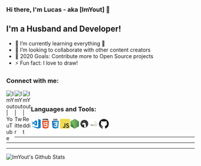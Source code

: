 ### Hi there, I'm Lucas - aka [ImYout] 👋

## I'm a Husband and Developer!
<!-- - 🔭 I’m currently working on a [VS Code Course][website]! -->
- 🌱 I’m currently learning everything 🤣
- 👯 I’m looking to collaborate with other content creators
- 🥅 2020 Goals: Contribute more to Open Source projects
- ⚡ Fun fact: I love to draw!

### Connect with me:

<!-- [<img align="left" alt="ImYout.com" width="22px" src="https://raw.githubusercontent.com/iconic/open-iconic/master/svg/globe.svg" />][website] -->
[<img align="left" alt="ImYout | YouTube" width="22px" src="https://cdn.jsdelivr.net/npm/simple-icons@v3/icons/youtube.svg" />][youtube]
[<img align="left" alt="ImYout | Twitter" width="22px" src="https://cdn.jsdelivr.net/npm/simple-icons@v3/icons/twitter.svg" />][twitter]
[<img align="left" alt="ImYout | Reddit" width="22px" src="https://cdn.jsdelivr.net/npm/simple-icons@3.4.0/icons/reddit.svg" />][reddit]
<!-- [<img align="left" alt="ImYout | LinkedIn" width="22px" src="https://cdn.jsdelivr.net/npm/simple-icons@v3/icons/linkedin.svg" />][linkedin] -->
<!-- [<img align="left" alt="ImYout | Instagram" width="22px" src="https://cdn.jsdelivr.net/npm/simple-icons@v3/icons/instagram.svg" />][instagram] -->

<br />

### Languages and Tools:

<img align="left" alt="Visual Studio Code" width="26px" src="https://raw.githubusercontent.com/github/explore/80688e429a7d4ef2fca1e82350fe8e3517d3494d/topics/visual-studio-code/visual-studio-code.png" />
<img align="left" alt="HTML5" width="26px" src="https://raw.githubusercontent.com/github/explore/80688e429a7d4ef2fca1e82350fe8e3517d3494d/topics/html/html.png" />
<img align="left" alt="CSS3" width="26px" src="https://raw.githubusercontent.com/github/explore/80688e429a7d4ef2fca1e82350fe8e3517d3494d/topics/css/css.png" />
<img align="left" alt="JavaScript" width="26px" src="https://raw.githubusercontent.com/github/explore/80688e429a7d4ef2fca1e82350fe8e3517d3494d/topics/javascript/javascript.png" />
<img align="left" alt="Node.js" width="26px" src="https://raw.githubusercontent.com/github/explore/80688e429a7d4ef2fca1e82350fe8e3517d3494d/topics/nodejs/nodejs.png" />
<img align="left" alt="Deno" width="26px" src="https://raw.githubusercontent.com/github/explore/361e2821e2dea67711cde99c9c40ed357061cf27/topics/deno/deno.png" />
<img align="left" alt="MySQL" width="26px" src="https://raw.githubusercontent.com/github/explore/80688e429a7d4ef2fca1e82350fe8e3517d3494d/topics/mysql/mysql.png" />
<img align="left" alt="GitHub" width="26px" src="https://raw.githubusercontent.com/github/explore/78df643247d429f6cc873026c0622819ad797942/topics/github/github.png" />

<br />
<br />

---

<!-- ### 📺 Latest YouTube Videos -->
<!-- YOUTUBE:START -->
<!-- - [Next Level GitHub Profile README (NEW) | How To Create An Amazing Profile ReadMe With GitHub Actions](https://www.youtube.com/watch?v=ECuqb5Tv9qI)
- [There's more to CONSOLE than .log( ) | Things you didn't know console could do!!](https://www.youtube.com/watch?v=_-bHhEGcDiQ)
- [Simple React.js User Login Authentication | Auth0](https://www.youtube.com/watch?v=MqczHS3Z2bc)
- [Top 10 VS Code Updates You Don't Know About!! (July 2020)](https://www.youtube.com/watch?v=WHBQ1szkhtI)
- [localStorage Dark/Light Mode Theme Toggle (CSS/JavaScript) | UI Design](https://www.youtube.com/watch?v=_raOFZAYXD4) -->
<!-- YOUTUBE:END -->

---

<!-- ### 📕 Latest Blog Posts -->
<!-- BLOG-POST-LIST:START -->
<!-- - [Microinteractions: Password Validation Animation](https://dev.to/ImYout/microinteractions-password-validation-animation-5629)
- [Notion + YouTube - A Powerful Combination for Productivity](https://dev.to/ImYout/notion-youtube-a-powerful-combination-for-productivity-1def)
- [Regular Expressions (RegEx) Crash Course](https://dev.to/ImYout/regular-expressions-regex-crash-course-248n)
- [Emmet Part 2 - Advanced](https://dev.to/ImYout/emmet-part-2-advanced-4c65)
- [Deno 1.0 Released! (Easy) REST API Example](https://dev.to/ImYout/deno-1-0-released-easy-rest-api-example-2fbl) -->
<!-- BLOG-POST-LIST:END -->

---

<img align="left" alt="ImYout's Github Stats" src="https://github-readme-stats.vercel.app/api?username=ImYout&show_icons=true&hide_border=true" />

<!-- [website]: https://ImYout.com -->
[twitter]: https://twitter.com/youtlol
[youtube]: https://youtube.com/channel/UCLQkMrNUZANI-BetEBg10IQ
[reddit]: https://www.reddit.com/user/imyoutlol
[twitch]: https://www.twitch.tv/youtlol
<!-- [instagram]: https://instagram.com/ImYout
[linkedin]: https://linkedin.com/in/ImYout -->
<!-- [webdevplaylist]: https://www.youtube.com/playlist?list=PLkwxH9e_vrAJ0WbEsFA9W3I1W-g_BTsbt -->
<!-- [jsplaylist]: https://www.youtube.com/playlist?list=PLkwxH9e_vrALRJKu7wfXby3MKeflhTu6B
[cssplaylist]: https://www.youtube.com/playlist?list=PLkwxH9e_vrALSdvZuEh6gqQdmDoDIoqz4
[reactplaylist]: https://www.youtube.com/playlist?list=PLkwxH9e_vrAK4TdffpxKY3QGyHCpxFcQ0 -->
